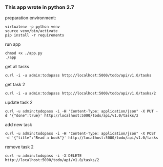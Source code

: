 ### This app wrote in python 2.7 ###


preparation environment:

    virtualenv -p python venv
    source venv/bin/activate
    pip install -r requirements

run app

    chmod +x ./app.py
    ./app

get all tasks

    curl -i -u admin:todopass http://localhost:5000/todo/api/v1.0/tasks

get task 2
  
    curl -i -u admin:todopass http://localhost:5000/todo/api/v1.0/tasks/2

update task 2
    
    curl -u admin:todopass -i -H "Content-Type: application/json" -X PUT -d '{"done":true}' http://localhost:5000/todo/api/v1.0/tasks/2

add new task
    
    curl -u admin:todopass -i -H "Content-Type: application/json" -X POST -d '{"title":"Read a book"}' http://localhost:5000/todo/api/v1.0/tasks

remove task 2

    curl -u admin:todopass -i -X DELETE http://localhost:5000/todo/api/v1.0/tasks/2
    
